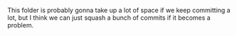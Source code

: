 This folder is probably gonna take up a lot of space if we keep
committing a lot, but I think we can just squash a bunch of commits if it becomes a problem.